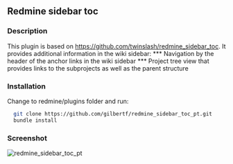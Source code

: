 ## Redmine sidebar toc

### Description
  This plugin is based on https://github.com/twinslash/redmine_sidebar_toc.
  It provides additional information in the wiki sidebar:
    *** Navigation by the header of the anchor links in the wiki sidebar
    *** Project tree view that provides links to the subprojects as well as the parent structure

### Installation
Change to redmine/plugins folder and run:
```bash
  git clone https://github.com/gilbertf/redmine_sidebar_toc_pt.git
  bundle install
```

### Screenshot
![redmine_sidebar_toc_pt](https://raw.github.com/gilbertf/redmine_screenshots/master/redmine_sidebar_toc_pt_large.png)
